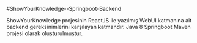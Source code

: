 #ShowYourKnowledge--Springboot-Backend

ShowYourKnowledge projesinin ReactJS ile yazılmış WebUI katmanına ait backend gereksinimlerini karşılayan katmandır. Java 8 Springboot Maven projesi olarak oluşturulmuştur.
